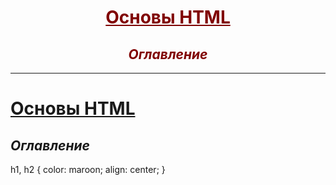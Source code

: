 <h1 align="center">
 <font color = "maroon">
 <ins>Основы HTML</ins>
 </font>
</h1>
<h2 align="center">
 <font color = "maroon">
 <i>Оглавление</i>
 </font>
</h2>


------------------------------

<h1>
 <ins>Основы HTML</ins>
</h1>
<h2>
 <i>Оглавление</i>
</h2>

h1, h2 {
    color: maroon;
    align: center;
}